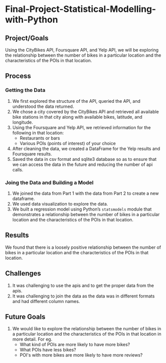 # Final-Project-Statistical-Modelling-with-Python

## Project/Goals
Using the CityBikes API, Foursquare API, and Yelp API, we will be exploring the relationship between the number of bikes in a particular location and the characteristics of the POIs in that location.

## Process

### Getting the Data

1. We first explored the structure of the API, queried the API, and understood the data returned.
2. We chose a city covered by the CityBikes API and retrieved all available bike stations in that city along with available bikes, latitude, and longitude.
3. Using the Foursquare and Yelp API, we retrieved information for the following in that location:
    - Restaurants or bars
    - Various POIs (points of interest) of your choice
4. After cleaning the data, we created a DataFrame for the Yelp results and Foursquare results.
5. Saved the data in csv format and sqlite3 database so as to ensure that we can access the data in the future and reducing the number of api calls.


### Joing the Data and Building a Model
1. We joined the data from Part 1 with the data from Part 2 to create a new dataframe.
2. We used data visualization to explore the data.
3. We built a regression model using Python’s `statsmodels` module that demonstrates a relationship between the number of bikes in a particular location and the characteristics of the POIs in that location.

## Results
We found that there is a loosely positive relationship between the number of bikes in a particular location and the characteristics of the POIs in that location.

## Challenges 

1. It was challenging to use the apis and to get the proper data from the apis.
2. It was challenging to join the data as the data was in different formats and had different column names.

## Future Goals

1. We would like to explore the relationship between the number of bikes in a particular location and the characteristics of the POIs in that location in more detail. For eg. 
   - What kind of POIs are more likely to have more bikes?
   - What POIs have less bikes?
   - POI's with more bikes are more likely to have more reviews?
